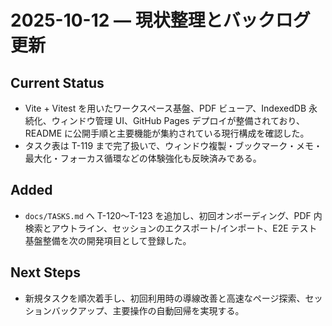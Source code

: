 # 2025-10-12 — 現状整理とバックログ更新

## Current Status
- Vite + Vitest を用いたワークスペース基盤、PDF ビューア、IndexedDB 永続化、ウィンドウ管理 UI、GitHub Pages デプロイが整備されており、README に公開手順と主要機能が集約されている現行構成を確認した。
- タスク表は T-119 まで完了扱いで、ウィンドウ複製・ブックマーク・メモ・最大化・フォーカス循環などの体験強化も反映済みである。

## Added
- `docs/TASKS.md` へ T-120〜T-123 を追加し、初回オンボーディング、PDF 内検索とアウトライン、セッションのエクスポート/インポート、E2E テスト基盤整備を次の開発項目として登録した。

## Next Steps
- 新規タスクを順次着手し、初回利用時の導線改善と高速なページ探索、セッションバックアップ、主要操作の自動回帰を実現する。
